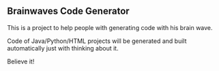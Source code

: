 ## Brainwaves Code Generator

This is a project to help people with generating code with his brain wave.

Code of Java/Python/HTML projects will be generated and built automatically just with thinking about it. 

Believe it!
